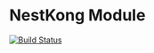 # NestKong Module
[![Build Status](https://travis-ci.org/implicity-healthcare/nest-kong.svg?branch=master)](https://travis-ci.org/implicity-healthcare/nest-kong)
